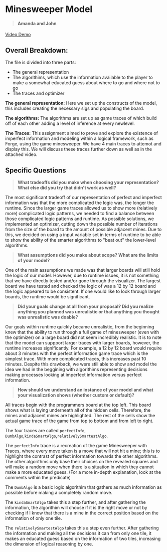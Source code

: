 # Minesweeper Model

> #### Amanda and John

[Video Demo](https://drive.google.com/file/d/1K3ILQuIyuEs45hzJLomFeHG84I67srLA/view?usp=sharing)

## Overall Breakdown:

The file is divided into three parts: 
- The general representation
- The algorithims, which use the information available to the player to make a somewhat educated guess about where to go and where not to go
- The traces and optimizer

**The general representation:** Here we set up the constructs of the model, this includes creating the necessary sigs and populating the board. 

**The algorithms:**
The algorithms are set up as game traces of which build off of each other adding a level of inference at every newlevel.

**The Traces:** 
This assignment aimed to prove and explore the existence of imperfect information and modeling within a logical framework, such as Forge, using the game minesweeper. We have 4 main traces to attemot and display this. We will discuss these traces further down as well as in the attached video. 

## Specific Questions 

> **What tradeoffs did you make when choosing your representation? What else did you try that didn't work as well?**

The most significant tradeoff of our representation of perfect and imperfect information was that the more complicated the logic was, the longer the runtime. Since the larger game traces allowed us to show more (relatively more) complicated logic patterns, we needed to find a balance between those complicated logic patterns and runtime. As possible solutions, we implemented an optimizer, cutting down the possible number of iterations from the size of the board to the amount of possible adjacent mines. Due to this, we decided on using a input variable set in terms of runtime to be able to show the ability of the smarter algorithms to "beat out" the lower-level algorithms. 

> **What assumptions did you make about scope? What are the limits of your model?**

One of the main assumptions we made was that larger boards will still hold the logic of our model. However, due to runtime issues, it is not something that we have directly tested and/or gone through the visualizer. The largest board we have tested and checked the logic of was a 12 by 12 board and the logic appeared to be consistent. If one would like to look through larger boards, the runtime would be significant. 


> **Did your goals change at all from your proposal? Did you realize anything you planned was unrealistic or that anything you thought was unrealistic was doable?**

Our goals within runtime quickly became unrealistic, from the beginning knew that the ability to run through a full game of minesweeper (even with the optimizer) on a large board did not seem incredibly realistic. It is to note that the model can suppport larger traces with larger boards, however, the runtime increases significantly. For example, a 12 by 12 board would require about 3 minutes with the perfect information game trace which is the simplest trace. With more complicated traces, this increases past 10 minutes. Despite this drawback, we were still able to show and model the idea we had in the beggining with algorithims representing decisions making processes looking at imperfect information versus perfect information. 

> **How should we understand an instance of your model and what your visualization shows (whether custom or default)?**

All traces begin with the programmers board at the top left. This board shows what is laying underneath all of the hidden cells. Therefore, the mines and adjacent mines are highlighted. The rest of the cells show the actual game trace of the game from top to bottom and from left to right.

The four traces are called `perfectInfo`, `DumbAlgo`,`kindaSmartAlgo`,`relativelySmartestAlgo`. 

The `perfectInfo` trace is a recreation of the game Minesweeper with Traces, where every move taken is a move that will not hit a mine; this is to highlight the contrast of perfect information towards the other algorithms. The other algorithms only base their choices on the revealed squares and will make a random move when there is a situation in which they cannot make a more educated guess. (For a more in-depth explanation, look at the comments within the predicate)

The `DumbAlgo` is a basic logic algorithim that gathers as much information as possible before making a completely random move.

The `kindaSmartAlgo` takes this a step further, and after gathering the information, the algorithim will choose if it is the right move or not by checking if I know that there is a mine in the correct position based on the information of only one tile. 

The `relativelySmartestAlgo` takes this a step even further. After gathering the information and making all the decisions it can from only one tile, it makes an educated guess based on the information of two tiles, increasing the dimension of logical reasoning by one.